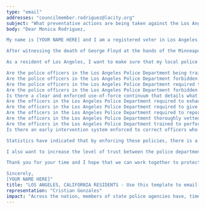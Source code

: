 ```yaml
---
type: "email"
addresses: "councilmember.rodriguez@lacity.org"
subject: "What preventative actions are being taken against the Los Angeles Police Department?"
body: "Dear Monica Rodriguez,

My name is [YOUR NAME HERE] and I am a registered voter in Los Angeles, California. I am writing to you today to ask what you are doing, as the Council Member (District 7) of Los Angeles, to ensure that your officers are not abusing their power and are held accountable for their actions.

After witnessing the death of George Floyd at the hands of the Minneapolis Police Department, I am left feeling outraged, frustrated, and hurt. The system has failed yet another black man and we are anxiously waiting to see if the officers responsible for his death will face consequences.

As a resident of Los Angeles, I want to make sure that my local police department is taking the necessary preventative measures to ensure that incidents like this will not occur in the future. So I ask:

Are the police officers in the Los Angeles Police Department being trained to de-escalate altercations by using peaceful conflict resolution strategies?
Are the police officers in the Los Angeles Police Department forbidden from using carotid restraints (chokeholds, strangleholds, etc.) and hog-tying methods? Furthermore, are they forbidden from transporting civilians in uncomfortable positions, such as face down in a vehicle?
Are the police officers in the Los Angeles Police Department required to intervene if they witness another officer using excessive force? Will officers be reprimanded if they fail to intervene?
Are the police officers in the Los Angeles Police Department forbidden from shooting at moving vehicles?
Is there a clear and enforced use-of-force continuum that details what weapons and force are acceptable in a wide variety of civilian-police interactions?
Are the officers in the Los Angeles Police Department required to exhaust every other possible option before using excessive force?
Are the officers in the Los Angeles Police Department required to give a verbal warning to civilians before drawing their weapon or using excessive force?
Are the officers in the Los Angeles Police Department required to report each time they threaten to or use force on civilians?
Are the officers in the Los Angeles Police Department thoroughly vetted to ensure that they do not have a history with abuse, racism, xenophobia, homophobia / transphobia, or discrimination?
Are the officers in the Los Angeles Police Department trained to perform and seek necessary medical action after using excessive force?
Is there an early intervention system enforced to correct officers who use excessive force? Additionally, how many complaints does an officer have to receive before they are reprimanded? Before they are terminated? More than three complaints are unacceptable.

Statistics have indicated that by enforcing these policies, there is a significant decrease in civilian complaints and injury due to excessive force. If any of the policies are not currently in place, then what is being done to ensure that they are going to be enforced in the near future? What can I do, as a concerned citizen, to set these policies in motion?

I also want to increase the level of trust between the police department and the community. To establish trust, there has to be transparency. I would like to see the Los Angeles Police Department collect and report data on civilian deaths that occurred in custody and as a result of an officer’s use of excessive force. The data should be broken down by demographics and should showcase the race, gender, sexuality, and religion of the civilians. Allowing the public access to this information will show us where we, as a community, fall short.

Thank you for your time and I hope that we can work together to protect the Los Angeles community. I refuse to let the next hashtag come from here.

Sincerely,
[YOUR NAME HERE]"
title: "LOS ANGELES, CALIFORNIA RESIDENTS - Use this template to email the Council Member (District 7) of Los Angeles to quiz them on what preventive actions are being taken to protect against police brutality from the Los Angeles Police Department."
representation: "Cristian Gonzales"
impact: "Across the nation, members of state police agencies have, time and time again, abused their power and have killed black Americans in a horrific manner, devoid of any lawfulness. Our nation has observed the cruel and evil killings of George Floyd, Breonna Taylor, Eric Garner, Ahmed Aubrey, and countless others of black Americans. Email the Council Member (District 7) for the city of Los Angeles and press the question--are you, Monica Rodriguez, taking any preventative actions to ensure that such acts of cruelty against African Americans don't happen as a consequence of policing with racist motives?"
---
```


